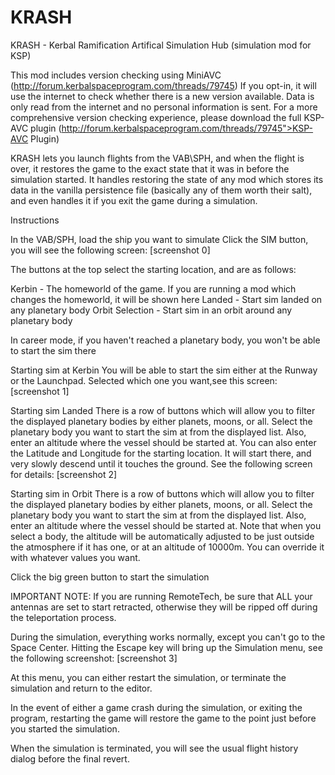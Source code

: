 # KRASH
KRASH - Kerbal Ramification Artifical Simulation Hub (simulation mod for KSP)

This mod includes version checking using MiniAVC (http://forum.kerbalspaceprogram.com/threads/79745)
If you opt-in, it will use the internet to check whether there is a new version available. Data is only
read from the internet and no personal information is sent. For a more comprehensive version checking 
experience, please download the full KSP-AVC plugin (http://forum.kerbalspaceprogram.com/threads/79745">KSP-AVC Plugin)

KRASH lets you launch flights from the VAB\SPH, and when the flight is over, it restores the game to the exact state that 
it was in before the simulation started. It handles restoring the state of any mod which stores its data in the vanilla 
persistence file (basically any of them worth their salt), and even handles it if you exit the game during a simulation.

Instructions


In the VAB/SPH, load the ship you want to simulate
Click the SIM button, you will see the following screen:
[screenshot 0]

The buttons at the top select the starting location, and are as follows:

Kerbin - The homeworld of the game.  If you are running a mod which changes the homeworld, it will be shown here
Landed - Start sim landed on any planetary body
Orbit Selection - Start sim in an orbit around any planetary body

In career mode, if you haven't reached a planetary body, you won't be able to start the sim there

Starting sim at Kerbin
You will be able to start the sim either at the Runway or the Launchpad.  Selected which one you want,see this screen:
[screenshot 1]

Starting sim Landed
There is a row of buttons which will allow you to filter the displayed planetary bodies by either planets, moons, or all.
Select the planetary body you want to start the sim at from the displayed list.  Also, 
enter an altitude where the vessel should be started at.  You can also enter the Latitude 
and Longitude for the starting location.  It will start there, and very 
slowly descend until it touches the ground.  See the following screen for details:
[screenshot 2]

Starting sim in Orbit
There is a row of buttons which will allow you to filter the displayed planetary bodies by either planets, moons, or all.
Select the planetary body you want to start the sim at from the displayed list.  Also, 
enter an altitude where the vessel should be started at.  Note that when you select a body, the
altitude will be automatically adjusted to be just outside the atmosphere if it has one, or
at an altitude of 10000m.  You can override it with whatever values you want.

Click the big green button to start the simulation

IMPORTANT NOTE:  If you are running RemoteTech, be sure that ALL your antennas are set to start retracted,
otherwise they will be ripped off during the teleportation process.

During the simulation, everything works normally, except you can't go to the Space Center.  Hitting the Escape key
will bring up the Simulation menu, see the following screenshot:
[screenshot 3]

At this menu, you can either restart the simulation, or terminate the simulation and return to the editor.

In the event of either a game crash during the simulation, or exiting the program, restarting the game will restore 
the game to the point just before you started the simulation.

When the simulation is terminated, you will see the usual flight history dialog before the final revert.